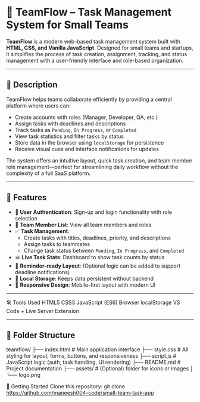 # 🚀 TeamFlow – Task Management System for Small Teams

**TeamFlow** is a modern web-based task management system built with **HTML, CSS, and Vanilla JavaScript**. Designed for small teams and startups, it simplifies the process of task creation, assignment, tracking, and status management with a user-friendly interface and role-based organization.

---

## 📖 Description

TeamFlow helps teams collaborate efficiently by providing a central platform where users can:

- Create accounts with roles (Manager, Developer, QA, etc.)
- Assign tasks with deadlines and descriptions
- Track tasks as `Pending`, `In Progress`, or `Completed`
- View task statistics and filter tasks by status
- Store data in the browser using `localStorage` for persistence
- Receive visual cues and interface notifications for updates

The system offers an intuitive layout, quick task creation, and team member role management—perfect for streamlining daily workflow without the complexity of a full SaaS platform.

---

## 🧩 Features

- 🔐 **User Authentication**: Sign-up and login functionality with role selection  
- 👥 **Team Member List**: View all team members and roles  
- ✅ **Task Management**:
  - Create tasks with titles, deadlines, priority, and descriptions
  - Assign tasks to teammates
  - Change task status between `Pending`, `In Progress`, and `Completed`
- 📊 **Live Task Stats**: Dashboard to show task counts by status
- 🔔 **Reminder-ready Layout**: (Optional logic can be added to support deadline notifications)
- 💾 **Local Storage**: Keeps data persistent without backend
- 🎨 **Responsive Design**: Mobile-first layout with modern UI

---

🛠️ Tools Used
  HTML5
  CSS3
  JavaScript (ES6)
  Browser localStorage
  VS Code + Live Server Extension


---

## 📁 Folder Structure

teamflow/
├── index.html # Main application interface
├── style.css # All styling for layout, forms, buttons, and responsiveness
├── script.js # JavaScript logic (auth, task handling, UI rendering)
├── README.md # Project documentation
├── assets/ # (Optional) folder for icons or images
│ └── logo.png

🚀 Getting Started
Clone this repository:
git clone https://github.com/maneesh004-code/small-team-task-app
